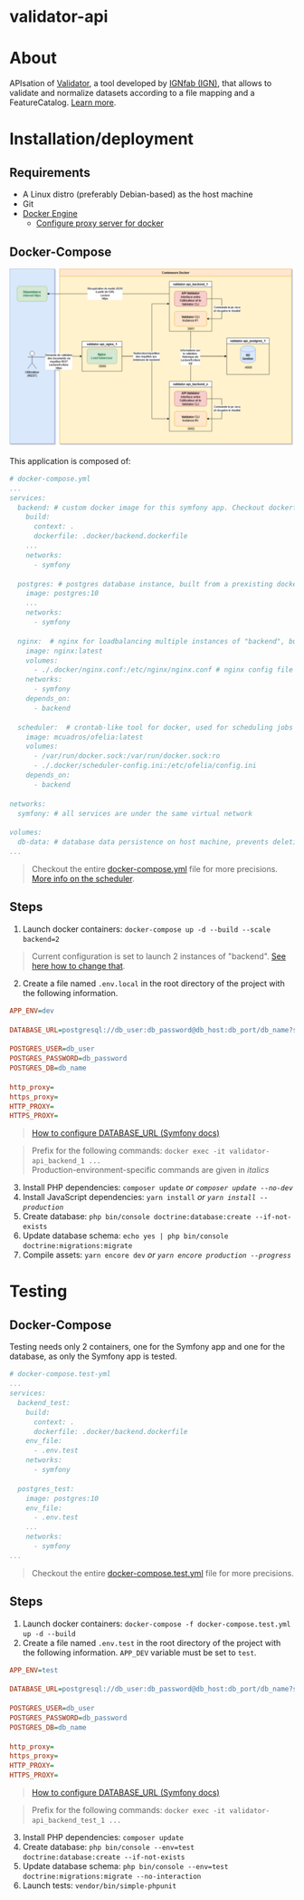 # validator-api

# About

APIsation of [Validator](https://github.com/IGNF/validator), a tool developed by [IGNfab (IGN)](https://www.ign.fr/ignfab), that allows to validate and normalize datasets according to a file mapping and a FeatureCatalog. [Learn more](https://github.com/IGNF/validator).

# Installation/deployment

## Requirements

 * A Linux distro (preferably Debian-based) as the host machine
 * Git
 * [Docker Engine](https://docs.docker.com/engine/install/)
   * [Configure proxy server for docker](https://docs.docker.com/network/proxy/)

## Docker-Compose

<img src="doc/images/architecture.jpg"
     alt="architecture"/>

This application is composed of:
```yml
# docker-compose.yml
...
services:
  backend: # custom docker image for this symfony app. Checkout dockerfile for more info
    build:
      context: .
      dockerfile: .docker/backend.dockerfile
    ...
    networks:
      - symfony

  postgres: # postgres database instance, built from a prexisting docker image
    image: postgres:10
    ...
    networks:
      - symfony

  nginx:  # nginx for loadbalancing multiple instances of "backend", built from prexisting docker image
    image: nginx:latest
    volumes:
      - ./.docker/nginx.conf:/etc/nginx/nginx.conf # nginx config file
    networks:
      - symfony
    depends_on:
      - backend

  scheduler:  # crontab-like tool for docker, used for scheduling jobs inside docker containers, built from prexisting docker image
    image: mcuadros/ofelia:latest
    volumes:
      - /var/run/docker.sock:/var/run/docker.sock:ro
      - ./.docker/scheduler-config.ini:/etc/ofelia/config.ini
    depends_on:
      - backend

networks:
  symfony: # all services are under the same virtual network

volumes:
  db-data: # database data persistence on host machine, prevents deletion of data even after the container has been stopped
...
```
> Checkout the entire [docker-compose.yml](docker-compose.yml) file for more precisions.  
> [More info on the scheduler](https://github.com/mcuadros/ofelia).

## Steps

1. Launch docker containers: `docker-compose up -d --build --scale backend=2`

> Current configuration is set to launch 2 instances of "backend". [See here how to change that](doc/md/backend_multiple_instances_en.md).

2. Create a file named `.env.local` in the root directory of the project with the following information.

```ini
APP_ENV=dev

DATABASE_URL=postgresql://db_user:db_password@db_host:db_port/db_name?serverVersion=10&charset=utf8

POSTGRES_USER=db_user
POSTGRES_PASSWORD=db_password
POSTGRES_DB=db_name

http_proxy=
https_proxy=
HTTP_PROXY=
HTTPS_PROXY=
```
> [How to configure DATABASE_URL (Symfony docs)](https://symfony.com/doc/4.4/doctrine.html#configuring-the-database)

> Prefix for the following commands: `docker exec -it validator-api_backend_1 ...`  
> Production-environment-specific commands are given in *italics*

3. Install PHP dependencies: `composer update` *or `composer update --no-dev`*
4. Install JavaScript dependencies: `yarn install` *or `yarn install --production`*
5. Create database: `php bin/console doctrine:database:create --if-not-exists`
6. Update database schema: `echo yes | php bin/console doctrine:migrations:migrate`
7. Compile assets: `yarn encore dev` *or `yarn encore production --progress`*

# Testing

## Docker-Compose

Testing needs only 2 containers, one for the Symfony app and one for the database, as only the Symfony app is tested.
```yml
# docker-compose.test-yml
...
services:
  backend_test:
    build:
      context: .
      dockerfile: .docker/backend.dockerfile
    env_file:
      - .env.test
    networks:
      - symfony

  postgres_test:
    image: postgres:10
    env_file:
      - .env.test
    ...
    networks:
      - symfony
...
```
> Checkout the entire [docker-compose.test.yml](docker-compose.test.yml) file for more precisions.

## Steps

1. Launch docker containers: `docker-compose -f docker-compose.test.yml up -d --build`
2. Create a file named `.env.test` in the root directory of the project with the following information. `APP_DEV` variable must be set to `test`.

```ini
APP_ENV=test

DATABASE_URL=postgresql://db_user:db_password@db_host:db_port/db_name?serverVersion=10&charset=utf8

POSTGRES_USER=db_user
POSTGRES_PASSWORD=db_password
POSTGRES_DB=db_name

http_proxy=
https_proxy=
HTTP_PROXY=
HTTPS_PROXY=
```
> [How to configure DATABASE_URL (Symfony docs)](https://symfony.com/doc/4.4/doctrine.html#configuring-the-database)

> Prefix for the following commands: `docker exec -it validator-api_backend_test_1 ...`

3. Install PHP dependencies: `composer update`
4. Create database: `php bin/console --env=test doctrine:database:create --if-not-exists`
5. Update database schema: `php bin/console --env=test doctrine:migrations:migrate --no-interaction`
6. Launch tests: `vendor/bin/simple-phpunit`